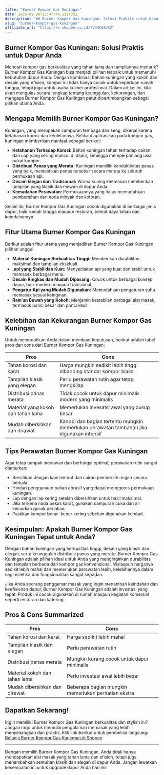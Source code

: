 ```yaml
---
title: "Burner Kompor Gas Kuningan"
date: 2025-09-28T13:47:44.131733Z
description: "## Burner Kompor Gas Kuningan: Solusi Praktis untuk Dapur Anda..."
slug: "burner-kompor-gas-kuningan"
affiliate_url: "https://s.shopee.co.id/7V44C68VX2"
---
```

## Burner Kompor Gas Kuningan: Solusi Praktis untuk Dapur Anda

Mencari kompor gas berkualitas yang tahan lama dan tampilannya menarik? Burner Kompor Gas Kuningan bisa menjadi pilihan terbaik untuk memenuhi kebutuhan dapur Anda. Dengan kombinasi bahan kuningan yang kokoh dan desain yang efisien, kompor ini tidak hanya cocok untuk keperluan rumah tangga, tetapi juga untuk usaha kuliner profesional. Dalam artikel ini, kita akan mengulas secara lengkap tentang keunggulan, kekurangan, dan mengapa Burner Kompor Gas Kuningan patut dipertimbangkan sebagai pilihan utama Anda.

## Mengapa Memilih Burner Kompor Gas Kuningan?

Kuningan, yang merupakan campuran tembaga dan seng, dikenal karena ketahanan korosi dan keuletannya. Ketika diaplikasikan pada kompor gas, kuningan memberikan manfaat sebagai berikut:

- **Ketahanan Terhadap Korosi:** Bahan kuningan tahan terhadap cairan dan uap yang sering muncul di dapur, sehingga memperpanjang usia pakai kompor.
- **Distribusi Panas yang Merata:** Kuningan memiliki konduktivitas panas yang baik, memastikan panas tersebar secara merata ke seluruh permukaan api.
- **Desain Elegan dan Tradisional:** Warna kuning keemasan memberikan tampilan yang klasik dan mewah di dapur Anda.
- **Kemudahan Perawatan:** Permukaannya yang halus memudahkan pembersihan dari noda minyak dan kotoran.

Selain itu, Burner Kompor Gas Kuningan cocok digunakan di berbagai jenis dapur, baik rumah tangga maupun restoran, berkat daya tahan dan keindahannya.

## Fitur Utama Burner Kompor Gas Kuningan

Berikut adalah fitur utama yang menjadikan Burner Kompor Gas Kuningan pilihan unggul:

- **Material Kuningan Berkualitas Tinggi:** Memberikan durabilitas maksimal dan tampilan eksklusif.
- **.api yang Stabil dan Kuat:** Menyediakan api yang kuat dan stabil untuk memasak berbagai menu.
- **Desain Ringkas dan Mudah Dipasang:** Cocok untuk berbagai konsep dapur, baik modern maupun tradisional.
- **Pengatur Api yang Mudah Digunakan:** Memudahkan pengaturan suhu memasak sesuai keinginan.
- **Ram’un Bawah yang Kokoh:** Menjamin kestabilan berbagai alat masak, termasuk panci besar dan panci kecil.

## Kelebihan dan Kekurangan Burner Kompor Gas Kuningan

Untuk memudahkan Anda dalam membuat keputusan, berikut adalah tabel pros dan cons dari Burner Kompor Gas Kuningan:

| **Pros** | **Cons** |
|--------------|--------------|
| Tahan korosi dan karat | Harga mungkin sedikit lebih tinggi dibanding standar kompor biasa |
| Tampilan klasik yang elegan | Perlu perawatan rutin agar tetap mengkilap |
| Distribusi panas merata | Tidak cocok untuk dapur minimalis modern yang minimalis |
| Material yang kokoh dan tahan lama | Memerlukan invesatsi awal yang cukup besar |
| Mudah dibersihkan dan dirawat | Kanopi dan bagian tertentu mungkin memerlukan perawatan tambahan jika digunakan intensif |

## Tips Perawatan Burner Kompor Gas Kuningan

Agar tetap tampak menawan dan berfungsi optimal, perawatan rutin sangat dianjurkan:

- Bersihkan dengan kain lembut dan cairan pembersih ringan secara berkala.
- Hindari penggunaan bahan abrasif yang dapat menggores permukaan kuningan.
- Lap dengan lap kering setelah dibersihkan untuk hasil maksimal.
- Jika terkena noda bekas karat, gunakan campuran cuka dan air kemudian gosok perlahan.
- Pastikan kompor benar-benar kering sebelum digunakan kembali.

## Kesimpulan: Apakah Burner Kompor Gas Kuningan Tepat untuk Anda?

Dengan bahan kuningan yang berkualitas tinggi, desain yang klasik dan elegan, serta keunggulan distribusi panas yang merata, Burner Kompor Gas Kuningan adalah pilihan ideal untuk Anda yang menginginkan durabilitas dan tampilan berbeda dari kompor gas konvensional. Walaupun harganya sedikit lebih mahal dan memerlukan perawatan lebih, kelebihannya dalam segi estetika dan fungsionalitas sangat sepadan.

Jika Anda seorang penggemar masak yang ingin menambah keindahan dan keefisienan dapur, Burner Kompor Gas Kuningan adalah investasi yang tepat. Produk ini cocok digunakan di rumah maupun kegiatan komersial seperti restoran dan katering.

## Pros & Cons Summarized

| **Pros** | **Cons** |
|--------------|--------------|
| Tahan korosi dan karat | Harga sedikit lebih mahal |
| Tampilan klasik dan elegan | Perlu perawatan rutin |
| Distribusi panas merata | Mungkin kurang cocok untuk dapur minimalis |
| Material kokoh dan tahan lama | Perlu investasi awal lebih besar |
| Mudah dibersihkan dan dirawat | Beberapa bagian mungkin memerlukan perhatian ekstra |

## Dapatkan Sekarang! 

Ingin memiliki Burner Kompor Gas Kuningan berkualitas dan stylish ini? Jangan ragu untuk memulai pengalaman memasak yang lebih menyenangkan dan praktis. Klik link berikut untuk pembelian langsung: [Belanja Burner Kompor Gas Kuningan di Shopee](https://s.shopee.co.id/7V44C68VX2)

---

Dengan memilih Burner Kompor Gas Kuningan, Anda tidak hanya mendapatkan alat masak yang tahan lama dan efisien, tetapi juga menambahkan sentuhan klasik dan elegan di dapur Anda. Jangan lewatkan kesempatan ini untuk upgrade dapur Anda hari ini!